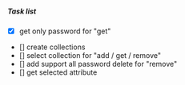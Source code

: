 ##### Task list
- [x] get only password for "get"
- [] create collections
- [] select collection for "add / get / remove"
- [] add support all password delete for "remove"
- [] get selected attribute 

